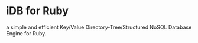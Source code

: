 iDB for Ruby
===============

a simple and efficient Key/Value Directory-Tree/Structured NoSQL Database Engine for Ruby.

